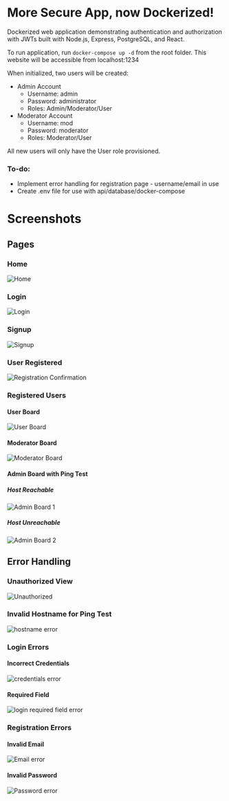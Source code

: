 # More Secure App, now Dockerized! 
Dockerized web application demonstrating authentication and authorization with JWTs built with Node.js, Express, PostgreSQL, and React.

To run application, run `docker-compose up -d` from the root folder. This website will be accessible from localhost:1234

When initialized, two users will be created:
- Admin Account
  * Username: admin
  * Password: administrator
  * Roles: Admin/Moderator/User
- Moderator Account
  * Username: mod
  * Password: moderator
  * Roles: Moderator/User
  
All new users will only have the User role provisioned.

### To-do: 
- Implement error handling for registration page - username/email in use
- Create .env file for use with api/database/docker-compose

# Screenshots
## Pages
### Home
![Home](screenshots/pages/homepage.png)
### Login
![Login](screenshots/pages/login-page.png)
### Signup
![Signup](screenshots/pages/signup-page.png)
### User Registered
![Registration Confirmation](screenshots/pages/user-registered-page.png)
### Registered Users
#### User Board
![User Board](screenshots/pages/user-board-page.png)
#### Moderator Board
![Moderator Board](screenshots/pages/mod-board-page.png)
#### Admin Board with Ping Test
##### Host Reachable
![Admin Board 1](screenshots/ping/admin-ping-alive.png)
##### Host Unreachable
![Admin Board 2](screenshots/ping/admin-ping-dead.png)
## Error Handling
### Unauthorized View
![Unauthorized](screenshots/pages/unauthorized-page.png)
### Invalid Hostname for Ping Test
![hostname error](screenshots/error-handling/admin-ping-error-handling.png)
### Login Errors
#### Incorrect Credentials
![credentials error](screenshots/error-handling/invalid-login-error-handling.png)
#### Required Field
![login required field error](screenshots/error-handling/login-error-handling.png)
### Registration Errors
#### Invalid Email
![Email error](screenshots/error-handling/signup-error-handling-email.png)
#### Invalid Password
![Password error](screenshots/error-handling/signup-error-handling-password.png)

